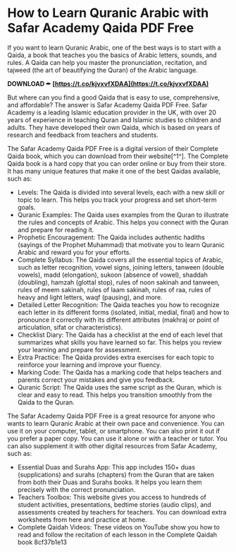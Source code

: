 
 
# How to Learn Quranic Arabic with Safar Academy Qaida PDF Free
 
If you want to learn Quranic Arabic, one of the best ways is to start with a Qaida, a book that teaches you the basics of Arabic letters, sounds, and rules. A Qaida can help you master the pronunciation, recitation, and tajweed (the art of beautifying the Quran) of the Arabic language.
 
**DOWNLOAD ✒ [https://t.co/kjvxvfXDAA](https://t.co/kjvxvfXDAA)**


 
But where can you find a good Qaida that is easy to use, comprehensive, and affordable? The answer is Safar Academy Qaida PDF Free. Safar Academy is a leading Islamic education provider in the UK, with over 20 years of experience in teaching Quran and Islamic studies to children and adults. They have developed their own Qaida, which is based on years of research and feedback from teachers and students.
 
The Safar Academy Qaida PDF Free is a digital version of their Complete Qaida book, which you can download from their website[^1^]. The Complete Qaida book is a hard copy that you can order online or buy from their store. It has many unique features that make it one of the best Qaidas available, such as:
 
- Levels: The Qaida is divided into several levels, each with a new skill or topic to learn. This helps you track your progress and set short-term goals.
- Quranic Examples: The Qaida uses examples from the Quran to illustrate the rules and concepts of Arabic. This helps you connect with the Quran and prepare for reading it.
- Prophetic Encouragement: The Qaida includes authentic hadiths (sayings of the Prophet Muhammad) that motivate you to learn Quranic Arabic and reward you for your efforts.
- Complete Syllabus: The Qaida covers all the essential topics of Arabic, such as letter recognition, vowel signs, joining letters, tanween (double vowels), madd (elongation), sukoon (absence of vowel), shaddah (doubling), hamzah (glottal stop), rules of noon sakinah and tanween, rules of meem sakinah, rules of laam sakinah, rules of raa, rules of heavy and light letters, waqf (pausing), and more.
- Detailed Letter Recognition: The Qaida teaches you how to recognize each letter in its different forms (isolated, initial, medial, final) and how to pronounce it correctly with its different attributes (makhraj or point of articulation, sifat or characteristics).
- Checklist Diary: The Qaida has a checklist at the end of each level that summarizes what skills you have learned so far. This helps you review your learning and prepare for assessment.
- Extra Practice: The Qaida provides extra exercises for each topic to reinforce your learning and improve your fluency.
- Marking Code: The Qaida has a marking code that helps teachers and parents correct your mistakes and give you feedback.
- Quranic Script: The Qaida uses the same script as the Quran, which is clear and easy to read. This helps you transition smoothly from the Qaida to the Quran.

The Safar Academy Qaida PDF Free is a great resource for anyone who wants to learn Quranic Arabic at their own pace and convenience. You can use it on your computer, tablet, or smartphone. You can also print it out if you prefer a paper copy. You can use it alone or with a teacher or tutor. You can also supplement it with other digital resources from Safar Academy, such as:

- Essential Duas and Surahs App: This app includes 150+ duas (supplications) and surahs (chapters) from the Quran that are taken from both their Duas and Surahs books. It helps you learn them precisely with the correct pronunciation.
- Teachers Toolbox: This website gives you access to hundreds of student activities, presentations, bedtime stories (audio clips), and assessments created by teachers for teachers. You can download extra worksheets from here and practice at home.
- Complete Qaidah Videos: These videos on YouTube show you how to read and follow the recitation of each lesson in the Complete Qaidah book 8cf37b1e13


